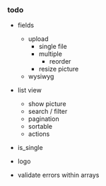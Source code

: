 ### todo

- fields
    - upload
        - single file
        - multiple
            - reorder
        - resize picture
    - wysiwyg

- list view
    - show picture
    - search / filter
    - pagination
    - sortable
    - actions

- is_single

- logo

- validate errors within arrays
